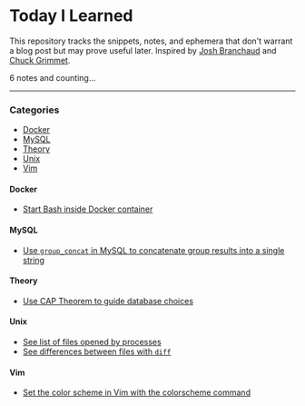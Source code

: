# Today I Learned

This repository tracks the snippets, notes, and ephemera that don't warrant a blog post but may prove useful later.
Inspired by [Josh Branchaud](https://github.com/jbranchaud/til) and [Chuck Grimmet](http://www.cagrimmett.com/til/).

6 notes and counting...

---

### Categories
- [Docker](#docker)
- [MySQL](#mysql)
- [Theory](#theory)
- [Unix](#unix)
- [Vim](#vim)


#### Docker
- [Start Bash inside Docker container](notes/docker/start-bash-inside-docker-container.md)

#### MySQL
- [Use `group_concat` in MySQL to concatenate group results into a single string](notes/mysql/use-group-concat-to-group-results.md)

#### Theory
- [Use CAP Theorem to guide database choices](notes/theory/use-cap-theorem.md)

#### Unix
- [See list of files opened by processes](notes/unix/see-files-opened-by-process.md)
- [See differences between files with `diff`](notes/unix/see-file-differeces-with-diff.md)

#### Vim
- [Set the color scheme in Vim with the colorscheme command](notes/vim/set-color-scheme-in-vim.md)

